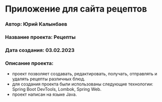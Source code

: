 # Приложение для сайта рецептов
### Автор: Юрий Калынбаев
### Название проекта: Рецепты
### Дата создания: 03.02.2023
### Описание проекта:
- проект позволяет создавать, редактировать, получать,
отправлять и удалять рецепты различных блюд.
- для создания проекта были использованы следующие 
технологии: Spring Boot DevTools, Lombok, Spring Web.
- проект написан на языке Java.

